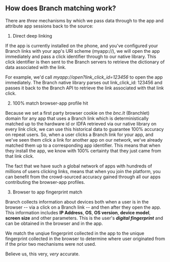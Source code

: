 
## How does Branch matching work?

There are _three_ mechanisms by which we pass data through to the app and attribute app sessions back to the source:

1) Direct deep linking

If the app is currently installed on the phone, and you've configured your Branch links with your app's URI scheme (myapp://), we will open the app immediately and pass a click identifier through to our native library. This click identifier is then sent to the Branch servers to retrieve the dictionary of data associated with the link.

For example, we'd call _myapp://open?link_click_id=123456_ to open the app immediately. The Branch native library parses out link_click_id: 123456 and passes it back to the Branch API to retrieve the link associated with that link click.

2) 100% match browser-app profile hit

Because we set a first party browser cookie on the _bnc.lt_ (Branchlet) domain for any app that uses a Branch link which is deterministically matched up to the hardware id or IDFA retrieved via our native library on every link click, we can use this historical data to guarantee 100% accuracy on repeat users. So, when a user clicks a Branch link for your app, and we've seen them click a link for another app on our network, we've already matched them up to a corresponding app identifier. This means that when they install the app, we know with 100% certainty that they just came from that link click.

The fact that we have such a global network of apps with hundreds of millions of users clicking links, means that when you join the platform, you can benefit from the crowd-sourced accuracy gained through all our apps contributing the browser-app profiles. 

3) Browser to app fingerprint match

Branch collects information about devices both when a user is in the browser -- via a click on a Branch link -- and then after they open the app. This information includes **IP Address**, **OS**, **OS version**, **device model**, **screen size** and other parameters. This is the user's **_digital fingerprint_** and can be obtained in the browser and in the app.

We match the unqiue fingerprint collected in the app to the unique fingerprint collected in the browser to determine where user originated from if the prior two mechanisms were not used.

Believe us, this very, _very_ accurate.
